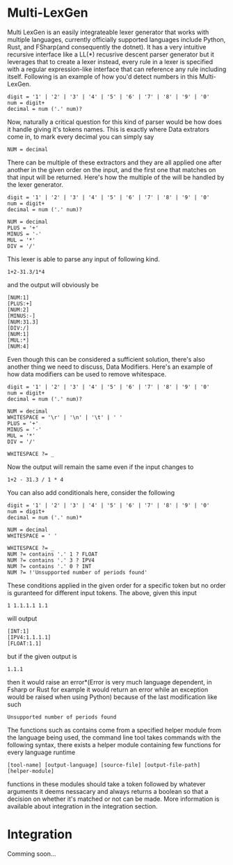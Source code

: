 # Multi-LexGen
Multi LexGen is an easily integrateable lexer generator that works with multiple languages, currently officially supported languages include Python, Rust, and FSharp(and consequently the dotnet). It has a very intuitive recursive interface like a LL(*) recusrive descent parser generator but it leverages that to create a lexer instead, every rule in a lexer is specified with a regular expression-like interface that can reference any rule including itself. Following is an example of how you'd detect numbers in this Multi-LexGen.
```
digit = '1' | '2' | '3' | '4' | '5' | '6' | '7' | '8' | '9' | '0'
num = digit+
decimal = num ('.' num)?
```

Now, naturally a critical question for this kind of parser would be how does it handle giving it's tokens names. This is exactly where Data extrators come in, to mark every decimal you can simply say
```
NUM = decimal
```
There can be multiple of these extractors and they are all applied one after another in the given order on the input, and the first one that matches on that input will be returned. Here's how the multiple of the will be handled by the lexer generator.
```
digit = '1' | '2' | '3' | '4' | '5' | '6' | '7' | '8' | '9' | '0'
num = digit+
decimal = num ('.' num)?

NUM = decimal
PLUS = '+'
MINUS = '-'
MUL = '*'
DIV = '/'
```
This lexer is able to parse any input of following kind.
```
1+2-31.3/1*4
```
and the output will obviously be
```
[NUM:1]
[PLUS:+]
[NUM:2]
[MINUS:-]
[NUM:31.3]
[DIV:/]
[NUM:1]
[MUL:*]
[NUM:4]
```
Even though this can be considered a sufficient solution, there's also another thing we need to discuss, Data Modifiers. Here's an example of how data modifiers can be used to remove whitespace.
```
digit = '1' | '2' | '3' | '4' | '5' | '6' | '7' | '8' | '9' | '0'
num = digit+
decimal = num ('.' num)?

NUM = decimal
WHITESPACE = '\r' | '\n' | '\t' | ' '
PLUS = '+'
MINUS = '-'
MUL = '*'
DIV = '/'

WHITESPACE ?= _
```
Now the output will remain the same even if the input changes to
```
1+2 - 31.3 / 1 * 4
```
You can also add conditionals here, consider the following
```
digit = '1' | '2' | '3' | '4' | '5' | '6' | '7' | '8' | '9' | '0'
num = digit+
decimal = num ('.' num)*

NUM = decimal
WHITESPACE = ' '

WHITESPACE ?= _
NUM ?= contains '.' 1 ? FLOAT
NUM ?= contains '.' 3 ? IPV4
NUM ?= contains '.' 0 ? INT
NUM ?= !'Unsupported number of periods found'
```
These conditions applied in the given order for a specific token but no order is guranteed for different input tokens. The above, given this input
```
1 1.1.1.1 1.1
```
will output
```
[INT:1]
[IPV4:1.1.1.1]
[FLOAT:1.1]
```
but if the given output is 
```
1.1.1
```
then it would raise an error*(Error is very much language dependent, in Fsharp or Rust for example it would return an error while an exception would be raised when using Python) because of the last modification like such
```
Unsupported number of periods found
```
The functions such as contains come from a specified helper module from the language being used, the command line tool takes commands with the following syntax, there exists a helper module containing few functions for every language runtime
```
[tool-name] [output-language] [source-file] [output-file-path] [helper-module]
```
functions in these modules should take a token followed by whatever arguments it deems nessacary and always returns a boolean so that a decision on whether it's matched or not can be made. More information is available about integration in the integration section.
# Integration
Comming soon...

